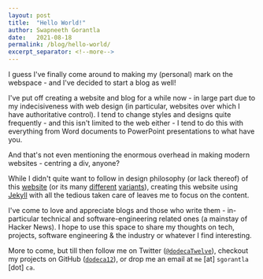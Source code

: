 ```yaml
---
layout: post
title:  "Hello World!"
author: Swapneeth Gorantla
date:   2021-08-18
permalink: /blog/hello-world/
excerpt_separator: <!--more-->
---
```


I guess I've finally come around to making my (personal) mark on the webspace - and I've decided to start a blog as well!  

<!--more-->

I've put off creating a website and blog for a while now - in large part due to my indecisiveness with web design (in particular, websites over which I have authoritative control). I tend to change styles and designs quite frequently - and this isn't limited to the web either - I tend to do this with everything from Word documents to PowerPoint presentations to what have you.  

And that's not even mentioning the enormous overhead in making modern websites - centring a div, anyone?

While I didn't quite want to follow in design philosophy (or lack thereof) of this [website](https://motherfuckingwebsite.com) (or its many [different](http://bettermotherfuckingwebsite.com) [variants](https://perfectmotherfuckingwebsite.com/)), creating this website using [Jekyll](https://jekyllrb.com) with all the tedious taken care of leaves me to focus on the content.  

I've come to love and appreciate blogs and those who write them - in-particular technical and software-engineering related ones (a mainstay of Hacker News). I hope to use this space to share my thoughts on tech, projects, software engineering & the industry or whatever I find interesting.  

More to come, but till then follow me on Twitter ([`@dodecaTwelve`](https://twitter.com/dodecaTwelve)), checkout my projects on GitHub ([`dodeca12`](https://github.com/dodeca12)), or drop me an email at `me` [at] `sgorantla` [dot] `ca`.  
